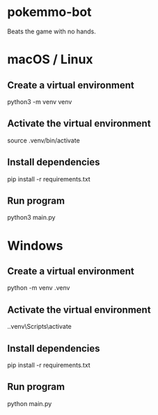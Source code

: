 # pokemmo-bot
Beats the game with no hands.

# macOS / Linux
## Create a virtual environment
python3 -m venv venv

## Activate the virtual environment
source .venv/bin/activate

## Install dependencies
pip install -r requirements.txt

## Run program
python3 main.py

# Windows
## Create a virtual environment
python -m venv .venv

## Activate the virtual environment
.\.venv\Scripts\activate

## Install dependencies
pip install -r requirements.txt

## Run program
python main.py